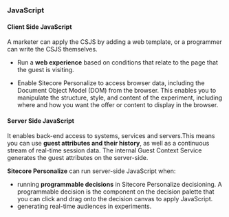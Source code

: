 ### JavaScript

#### Client Side JavaScript

A marketer can apply the CSJS by adding a web template, or a programmer can write the CSJS themselves.

- Run a **web experience** based on conditions that relate to the page that the guest is visiting.

- Enable Sitecore Personalize to access browser data, including the Document Object Model (DOM) from the browser. This enables you to manipulate the structure, style, and content of the experiment, including where and how you want the offer or content to display in the browser.

#### Server Side JavaScript

It enables back-end access to systems, services and servers.This means you can use **guest attributes and their history**, as well as a continuous stream of real-time session data. The internal Guest Context Service generates the guest attributes on the server-side.

 **Sitecore Personalize** can run server-side JavaScript when:
 - running **programmable decisions** in Sitecore Personalize decisioning. A programmable decision is the component on the decision palette that you can click and drag onto the decision canvas to apply JavaScript.
 - generating real-time audiences in experiments.